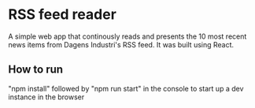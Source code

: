 # RSS feed reader

A simple web app that continously reads and presents the 10 most recent news items from Dagens Industri's RSS feed. It was built using React.

## How to run
"npm install" followed by "npm run start" in the console to start up a dev instance in the browser